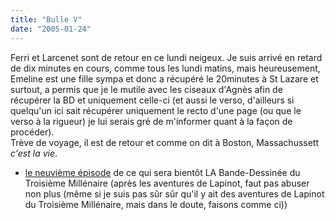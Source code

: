 ```yaml
---
title: "Bulle V"
date: "2005-01-24"
---
```


Ferri et Larcenet sont de retour en ce lundi neigeux. Je suis arrivé en retard de dix minutes en cours, comme tous les lundi matins, mais heureusement, Emeline est une fille sympa et donc a récupéré le 20minutes à St Lazare et surtout, a permis que je le mutile avec les ciseaux d'Agnès afin de récupérer la BD et uniquement celle-ci (et aussi le verso, d'ailleurs si quelqu'un ici sait récupérer uniquement le recto d'une page (ou que le verso à la rigueur) je lui serais gré de m'informer quant à la façon de procéder).  
Trève de voyage, il est de retour et comme on dit à Boston, Massachussett _c'est la vie_.

- [le neuvième épisode](/images/larcenet9.jpg) de ce qui sera bientôt LA Bande-Dessinée du Troisième Millénaire (après les aventures de Lapinot, faut pas abuser non plus (même si je suis pas sûr sûr qu'il y ait des aventures de Lapinot du Troisième Millénaire, mais dans le doute, faisons comme ci))
